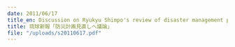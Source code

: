 ```yaml
---
date: 2011/06/17
title_en: Discussion on Ryukyu Shimpo's review of disaster management plan
title: 琉球新報「防災計画見直しへ議論」
file: "/uploads/s20110617.pdf"
---
```

